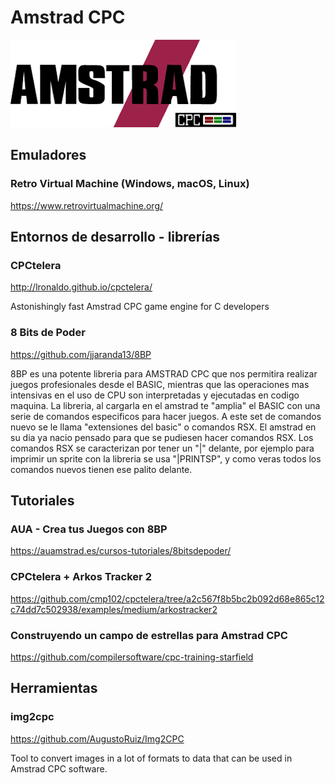 # Amstrad CPC

![Amstrad CPC](assets/logos/amstrad-cpc.png)

## Emuladores

### Retro Virtual Machine (Windows, macOS, Linux)

https://www.retrovirtualmachine.org/

## Entornos de desarrollo - librerías

### CPCtelera

http://lronaldo.github.io/cpctelera/

Astonishingly fast Amstrad CPC game engine for C developers

### 8 Bits de Poder

https://github.com/jjaranda13/8BP

8BP es una potente libreria para AMSTRAD CPC que nos permitira realizar juegos profesionales desde el BASIC, mientras que las operaciones mas intensivas en el uso de CPU son interpretadas y ejecutadas en codigo maquina. La libreria, al cargarla en el amstrad te "amplia" el BASIC con una serie de comandos especificos para hacer juegos. A este set de comandos nuevo se le llama "extensiones del basic" o comandos RSX. El amstrad en su dia ya nacio pensado para que se pudiesen hacer comandos RSX. Los comandos RSX se caracterizan por tener un "|" delante, por ejemplo para imprimir un sprite con la libreria se usa "|PRINTSP", y como veras todos los comandos nuevos tienen ese palito delante.

## Tutoriales

### AUA - Crea tus Juegos con 8BP

https://auamstrad.es/cursos-tutoriales/8bitsdepoder/

### CPCtelera + Arkos Tracker 2

https://github.com/cmp102/cpctelera/tree/a2c567f8b5bc2b092d68e865c12c74dd7c502938/examples/medium/arkostracker2

### Construyendo un campo de estrellas para Amstrad CPC

https://github.com/compilersoftware/cpc-training-starfield

## Herramientas

### img2cpc

https://github.com/AugustoRuiz/Img2CPC

Tool to convert images in a lot of formats to data that can be used in Amstrad CPC software.
